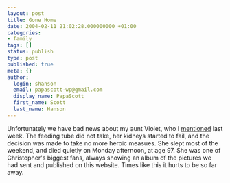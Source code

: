```yaml
---
layout: post
title: Gone Home
date: 2004-02-11 21:02:28.000000000 +01:00
categories:
- family
tags: []
status: publish
type: post
published: true
meta: {}
author:
  login: shanson
  email: papascott-wp@gmail.com
  display_name: PapaScott
  first_name: Scott
  last_name: Hanson
---
```

<p>Unfortunately we have bad news about my aunt Violet, who I <a title="PapaScott: State of Mind" href="https://www.papascott.de/2004/02/01/2846.php">mentioned</a> last week. The feeding tube did not take, her kidneys started to fail, and the decision was made to take no more heroic measues. She slept most of the weekend, and died quietly on Monday afternoon, at age 97. She was one of Christopher's biggest fans, always showing an album of the pictures we had sent and published on this website. Times like this it hurts to be so far away.</p>
